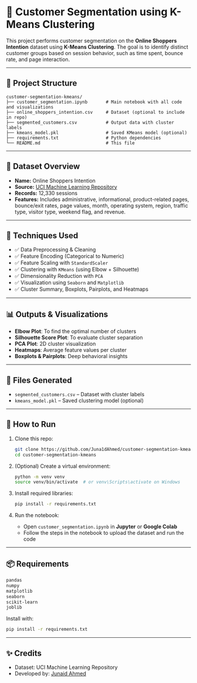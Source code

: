 
# 🧠 Customer Segmentation using K-Means Clustering

This project performs customer segmentation on the **Online Shoppers Intention** dataset using **K-Means Clustering**. The goal is to identify distinct customer groups based on session behavior, such as time spent, bounce rate, and page interaction.

---

## 📂 Project Structure

```
customer-segmentation-kmeans/
├── customer_segmentation.ipynb       # Main notebook with all code and visualizations
├── online_shoppers_intention.csv     # Dataset (optional to include in repo)
├── segmented_customers.csv           # Output data with cluster labels
├── kmeans_model.pkl                  # Saved KMeans model (optional)
├── requirements.txt                  # Python dependencies
└── README.md                         # This file
```

---

## 📌 Dataset Overview

- **Name:** Online Shoppers Intention
- **Source:** [UCI Machine Learning Repository](https://archive.ics.uci.edu/ml/datasets/Online+Shoppers+Purchasing+Intention+Dataset)
- **Records:** 12,330 sessions
- **Features:** Includes administrative, informational, product-related pages, bounce/exit rates, page values, month, operating system, region, traffic type, visitor type, weekend flag, and revenue.

---

## 🔧 Techniques Used

- ✅ Data Preprocessing & Cleaning
- ✅ Feature Encoding (Categorical to Numeric)
- ✅ Feature Scaling with `StandardScaler`
- ✅ Clustering with `KMeans` (using Elbow + Silhouette)
- ✅ Dimensionality Reduction with `PCA`
- ✅ Visualization using `Seaborn` and `Matplotlib`
- ✅ Cluster Summary, Boxplots, Pairplots, and Heatmaps

---

## 📊 Outputs & Visualizations

- **Elbow Plot**: To find the optimal number of clusters
- **Silhouette Score Plot**: To evaluate cluster separation
- **PCA Plot**: 2D cluster visualization
- **Heatmaps**: Average feature values per cluster
- **Boxplots & Pairplots**: Deep behavioral insights

---

## 💾 Files Generated

- `segmented_customers.csv` – Dataset with cluster labels
- `kmeans_model.pkl` – Saved clustering model (optional)

---

## 🚀 How to Run

1. Clone this repo:
   ```bash
   git clone https://github.com/Juna1dAhmed/customer-segmentation-kmeans.git
   cd customer-segmentation-kmeans
   ```

2. (Optional) Create a virtual environment:
   ```bash
   python -m venv venv
   source venv/bin/activate  # or venv\Scripts\activate on Windows
   ```

3. Install required libraries:
   ```bash
   pip install -r requirements.txt
   ```

4. Run the notebook:
   - Open `customer_segmentation.ipynb` in **Jupyter** or **Google Colab**
   - Follow the steps in the notebook to upload the dataset and run the code

---

## 📦 Requirements

```txt
pandas
numpy
matplotlib
seaborn
scikit-learn
joblib
```

Install with:
```bash
pip install -r requirements.txt
```

---

## ✨ Credits

- Dataset: UCI Machine Learning Repository
- Developed by: [Junaid Ahmed](https://github.com/Juna1dAhmed)
